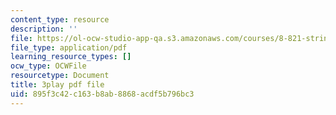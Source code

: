 ```yaml
---
content_type: resource
description: ''
file: https://ol-ocw-studio-app-qa.s3.amazonaws.com/courses/8-821-string-theory-and-holographic-duality-fall-2014/895f3c42c163b8ab8868acdf5b796bc3_M_8UajiNlDg.pdf
file_type: application/pdf
learning_resource_types: []
ocw_type: OCWFile
resourcetype: Document
title: 3play pdf file
uid: 895f3c42-c163-b8ab-8868-acdf5b796bc3
---
```

